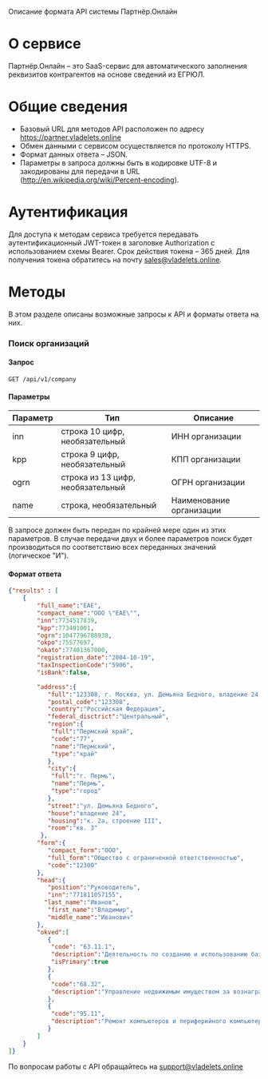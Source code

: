 Описание формата API системы Партнёр.Онлайн
# О сервисе
Партнёр.Онлайн – это SaaS-сервис для автоматического заполнения реквизитов контрагентов на основе сведений из ЕГРЮЛ.
# Общие сведения
  - Базовый URL для методов API расположен по адресу https://partner.vladelets.online
  - Обмен данными с сервисом  осуществляется по протоколу HTTPS.
  - Формат данных ответа – JSON.
  - Параметры в запроса должны быть в кодировке UTF-8 и закодированы для передачи в URL (http://en.wikipedia.org/wiki/Percent-encoding).
# Аутентификация
Для доступа к методам сервиса требуется передавать аутентификационный JWT-токен в заголовке Authorization с использованием схемы Bearer. Срок действия токена – 365 дней.
Для получения токена обратитесь на почту sales@vladelets.online.

# Методы
В этом разделе описаны возможные запросы к API и форматы ответа на них.
### Поиск организаций
#### Запрос
`GET /api/v1/company`
#### Параметры
| Параметр | Тип | Описание |
| ------ | ------ | ------ |
| inn | строка 10 цифр, необязательный | ИНН организации |
| kpp | строка 9 цифр, необязательный | КПП организации |
| ogrn | строка из 13 цифр, необязательный | ОГРН организации |
| name | строка, необязательный | Наименование организации 

В запросе должен быть передан по крайней мере один из этих параметров. В случае передачи двух и более параметров поиск будет производиться по соответствию всех переданных значений (логическое "И").
#### Формат ответа
```json
{"results" : [
    {
        "full_name":"ЕАЕ",
        "compact_name":"ООО \"ЕАЕ\"",
        "inn":7734517839,
        "kpp":773401001,
        "ogrn":1047796788930,
        "okpo":75577697,
        "okato":77401367000,
        "registration_date":"2004-10-19",
        "taxInspectionCode":"5906",
        "isBank":false,

        "address":{
           "full":"123308, г. Москва, ул. Демьяна Бедного, владение 24, к. 2а, строение III, кв. 3",
           "postal_code":"123308",
           "country":"Российская Федерация",
           "federal_disctrict":"Центральный",
           "region":{
            "full":"Пермский край",
            "code":"77",
            "name":"Пермский",
            "type":"край"
           },
           "city":{
            "full":"г. Пермь",
            "name":"Пермь",
            "type":"город"
           },
           "street":"ул. Демьяна Бедного",
           "house":"владение 24",
           "housing":"к. 2а, строение III",
           "room":"кв. 3"
         },
        "form":{  
           "compact_form":"ООО",
           "full_form":"Общество с ограниченной ответственностью",
           "code":"12300"
        },
        "head":{  
           "position":"Руководитель",
           "inn":"771811057155",
          "last_name":"Иванов",
           "first_name":"Владимир",
           "middle_name":"Иванович"
        },
        "okved":[
           {
            "code": "63.11.1",
            "description":"Деятельность по созданию и использованию баз данных и информационных ресурсов",
            "isPrimary":true
           },
           {
            "code":"68.32",
            "description":"Управление недвижимым имуществом за вознаграждение или на договорной основе"
           },
           {
            "code":"95.11",
            "description":"Ремонт компьютеров и периферийного компьютерного оборудования"
           }
        ]
    }      
]}
```
По вопросам работы с API обращайтесь на support@vladelets.online
